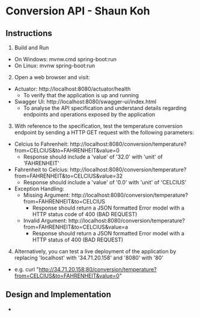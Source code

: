 # Conversion API - Shaun Koh

## Instructions

1) Build and Run
- On Windows: mvnw.cmd spring-boot:run
- On Linux: mvnw spring-boot:run

2) Open a web browser and visit:
- Actuator: http://localhost:8080/actuator/health
  - To verify that the application is up and running
- Swagger UI: http://localhost:8080/swagger-ui/index.html
  - To analyse the API specification and understand details regarding endpoints and operations exposed by the application

3) With reference to the specification, test the temperature conversion endpoint by sending a HTTP GET request with the following parameters:
- Celcius to Fahrenheit: http://localhost:8080/conversion/temperature?from=CELCIUS&to=FAHRENHEIT&value=0
  - Response should include a 'value' of '32.0' with 'unit' of 'FAHRENHEIT'
- Fahrenheit to Celcius: http://localhost:8080/conversion/temperature?from=FAHRENHEIT&to=CELCIUS&value=32
  - Response should include a 'value' of '0.0' with 'unit' of 'CELCIUS'
- Exception Handling:
  - Missing Argument: http://localhost:8080/conversion/temperature?from=FAHRENHEIT&to=CELCIUS
    - Response should return a JSON formatted Error model with a HTTP status code of 400 (BAD REQUEST)
  - Invalid Argument: http://localhost:8080/conversion/temperature?from=FAHRENHEIT&to=CELCIUS&value=a
    - Response should return a JSON formatted Error model with a HTTP status of 400 (BAD REQUEST)

4) Alternatively, you can test a live deployment of the application by replacing 'localhost' with '34.71.20.158' and '8080' with '80'
- e.g. curl "http://34.71.20.158:80/conversion/temperature?from=CELCIUS&to=FAHRENHEIT&value=0"

## Design and Implementation
- 

